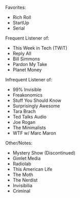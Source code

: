 Favorites:
- Rich Roll
- StartUp
- Serial

Frequent Listener of:
- This Week in Tech (TWiT)
- Reply All
- Bill Simmons
- Pardon My Take
- Planet Money

Infrequent Listener of:
- 99% Invisible
- Freakonomics
- Stuff You Should Know
- Surprisingly Awesome
- Tara Brach
- Ted Talks Audio
- Joe Rogan
- The Minimalists
- WTF w/ Marc Maron

Other/Notes:
- Mystery Show (Discontinued)
- Gimlet Media
- Radiolab
- This American Life
- The Moth
- The Nerdist
- Invisibilia
- Criminal
